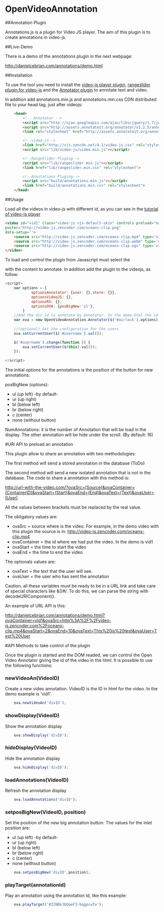 OpenVideoAnnotation
==================
##Annotation Plugin

Annotations.js is a plugin for Video JS player. The aim of this plugin is to create annotations in video-js.

##Live-Demo

There is a demo of the annotations plugin in the next webpage:

http://danielcebrian.com/annotations/demo.html

##Installation

To use the tool you need to install the [video-js player plugin](https://github.com/videojs/video.js/), [rangeslider plugin for video-js](https://github.com/danielcebrian/rangeslider-videojs) and the [Annotator plugin](https://github.com/okfn/annotator/) to annotate text and video.

In addition add annotations.min.js and annotations.min.css CDN distributed file to your head tag, just after
videojs:

```html
	<head>
		<!-- Annotator -->
		<script src="http://ajax.googleapis.com/ajax/libs/jquery/1.7/jquery.min.js"></script>
		<script src="http://assets.annotateit.org/annotator/v1.2.5/annotator-full.min.js"></script>
		<link rel="stylesheet" href="http://assets.annotateit.org/annotator/v1.2.5/annotator.min.css">

		<!--video-js-->
		<link href="http://vjs.zencdn.net/4.1/video-js.css" rel="stylesheet">
		<script src="lib/video-js/video.min.js"></script>

		<!--RangeSlider Pluging-->
		<script src="lib/rangeslider.min.js"></script>
		<link href="lib/rangeslider.min.css" rel="stylesheet">

		<!--Annotations Pluging-->
		<script src="build/annotations.min.js"></script>
		<link href="build/annotations.min.css" rel="stylesheet">
	</head>
```

##Usage

Load all the videos in video-js with different id, as you can see in the [tutorial of video-js player](https://github.com/videojs/video.js/blob/master/docs/setup.md) 

```html
<video id="vid1" class="video-js vjs-default-skin" controls preload="none" width="640" height="264"
poster="http://video-js.zencoder.com/oceans-clip.png"
data-setup=''>
	<source src="http://video-js.zencoder.com/oceans-clip.mp4" type='video/mp4' />
	<source src="http://video-js.zencoder.com/oceans-clip.webm" type='video/webm' />
	<source src="http://video-js.zencoder.com/oceans-clip.ogv" type='video/ogg' />
</video>
```
	
To load and control the plugin from Javascript must select the <div> with the content to annotate. In addition add the plugin to the videojs, as follow:

```js
<script>
	var options = {
    		optionsAnnotator: {user: {},store: {}},
			optionsVideoJS: {},
			optionsRS: {},
    		optionsOVA: {posBigNew:'ul'},
    	}
	//Add the div id to annotate by Annotator. In the demo.html the id is "airlock" too.
	var ova = new OpenVideoAnnotation.Annotator($('#airlock'),options);
	
	//(optional) Set the configuration for the users
	ova.setCurrentUser($('#username').val());

	$('#username').change(function () {
		ova.setCurrentUser($(this).val());
	});
	
</script>
```

The initial options for the annotations is the position of the button for new annotations:

posBigNew (options):

* ul (up left) -by default-
* ur (up right)
* bl (below left) 
* br (below right)
* c  (center)
* none  (without button)

NumAnnotations: it is the number of Annotation that will be load in the display. The other annotation will be hide under the scroll. (By default: 16)

#URl API to preload an annotation

This plugin allow to share an annotation with two methodologies:

The first method will send a stored annotation  in the database (ToDo)

The second method will send a new isolated annotation that is not in the database. The code to share a annotation with this method is:

http://url-with-the-video.com/?ovaSrc=(Source)&ovaContainer=(ContainerID)&ovaStart=(Start)&ovaEnd=(End)&ovaText=(Text)&ovaUser=(User)

All the values between brackets must be replaced by the real value.

The obligatory values are:

* ovaSrc = source where is the video. For example, in the demo video with this plugin the source is in: http://video-js.zencoder.com/oceans-clip.mp4
* ovaContainer = the id where we had put the video. In the demo is vid1
* ovaStart = the time to start the video
* ovaEnd = the time to end the video

The optionals values are:

* ovaText = the text that the user will see.
* ovaUser = the user who has sent the annotation

Caution, all these variables must be ready to be in a URL link and take care of special characters like &()#/. To do this, we can parse the string with decodeURIComponent().

An example of URL API is this:

http://danielcebrian.com/annotations/demo.html?ovaContainer=vid1&ovaSrc=http%3A%2F%2Fvideo-js.zencoder.com%2Foceans-clip.mp4&ovaStart=2&ovaEnd=10&ovaText=This%20is%20test&ovaUser=Test%20User


#API Methods to take control of the plugin

Once the plugin is started and the DOM readed, we can control the Open Video Annotator giving the id of the video in the html. It is possible to use the following functions:

### newVideoAn(VideoID) ###

Create a new video annotation. VideoID is the ID in html for the video. In the demo example is 'vid1'.

```js
	ova.newVideoAn('divID');
```

### showDisplay(VideoID) ###

Show the annotation display

```js
	ova.showDisplay('divID');
```

### hideDisplay(VideoID) ###

Hide the annotation display

```js
	ova.hideDisplay('divID');
```

### loadAnnotations(VideoID) ###

Refresh the annotation display

```js
	ova.loadAnnotations('divID');
```

### setposBigNew(VideoID, position) ###

Set the position of the new big annotation button. The values for the inlet position are:

* ul (up left) -by default-
* ur (up right)
* bl (below left) 
* br (below right)
* c  (center)
* none  (without button)

```js
	ova.setposBigNew('divID',position);
```

### playTarget(annotationId) ###

Play an annotation using the annotation Id, like this example:

```js
	ova.playTarget('8I2NBkJbQoeF3-bqgpcwTw');
```
